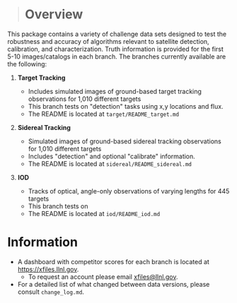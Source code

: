 ># **Overview**
This package contains a variety of challenge data sets designed to test the robustness and accuracy of algorithms relevant to satellite detection, calibration, and characterization. Truth information is provided for the first 5-10 images/catalogs in each branch. The branches currently available are the following:

1. **Target Tracking**
    - Includes simulated images of ground-based target tracking observations for 1,010 different targets
    - This branch tests on "detection" tasks using x,y locations and flux.
    - The README is located at `target/README_target.md`

2. **Sidereal Tracking**
    - Simulated images of ground-based sidereal tracking observations for 1,010 different targets
    - Includes "detection" and optional "calibrate" information.
    - The README is located at `sidereal/README_sidereal.md`

3. **IOD**
    - Tracks of optical, angle-only observations of varying lengths for 445 targets
    - This branch tests on 
    - The README is located at `iod/README_iod.md`

# **Information**

- A dashboard with competitor scores for each branch is located at https://xfiles.llnl.gov.
    - To request an account please email xfiles@llnl.gov.
- For a detailed list of what changed between data versions, please consult `change_log.md`.

